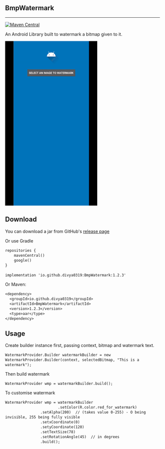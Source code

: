 BmpWatermark
------------
------------

[![Maven Central](https://img.shields.io/maven-central/v/io.github.divya0319/BmpWatermark.svg?label=Maven%20Central)](https://search.maven.org/search?q=g:%22io.github.divya0319%22%20AND%20a:%22BmpWatermark%22)

An Android Library built to watermark a bitmap given to it.

![Demo](https://github.com/Divya0319/BmpWatermark/blob/master/demo/watermarking_demo.gif)

Download
--------
You can download a jar from GitHub's [release page](https://github.com/Divya0319/BmpWatermark/releases)

Or use Gradle
```
repositories {
    mavenCentral()
    google()
}

implementation 'io.github.divya0319:BmpWatermark:1.2.3'
```
Or Maven:
```
<dependency>
  <groupId>io.github.divya0319</groupId>
  <artifactId>BmpWatermark</artifactId>
  <version>1.2.3</version>
  <type>aar</type>
</dependency>
```

Usage
------
Create builder instance first, passing context, bitmap and watermark text.
```
WatermarkProvider.Builder watermarkBuilder = new WatermarkProvider.Builder(context, selectedBitmap, "This is a watermark");
```
Then build watermark
```
WatermarkProvider wmp = watermarkBuilder.build();
```


To customise watermark
```
WatermarkProvider wmp = watermarkBuilder
                        .setColor(R.color.red_for_watermark)
                .setAlpha(200)  // (takes value 0-255) - O being invisible, 255 being fully visible
                .setxCoordinate(0)
                .setyCoordinate(120)
                .setTextSize(78)
                .setRotationAngle(45)  // in degrees
                .build();
```
